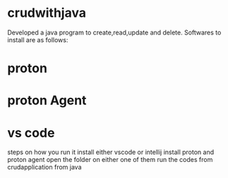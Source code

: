 # crudwithjava
Developed a java program to create,read,update and delete.
Softwares to install are as follows:
# proton 
# proton Agent
# vs code

steps on how you run it
install either vscode or intellij
install proton and proton agent 
open the folder on either one of them
run the codes from crudapplication from java
